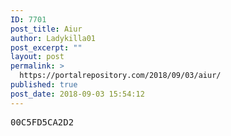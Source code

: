 ```yaml
---
ID: 7701
post_title: Aiur
author: Ladykilla01
post_excerpt: ""
layout: post
permalink: >
  https://portalrepository.com/2018/09/03/aiur/
published: true
post_date: 2018-09-03 15:54:12
---
```

<pre>00C5FD5CA2D2</pre>